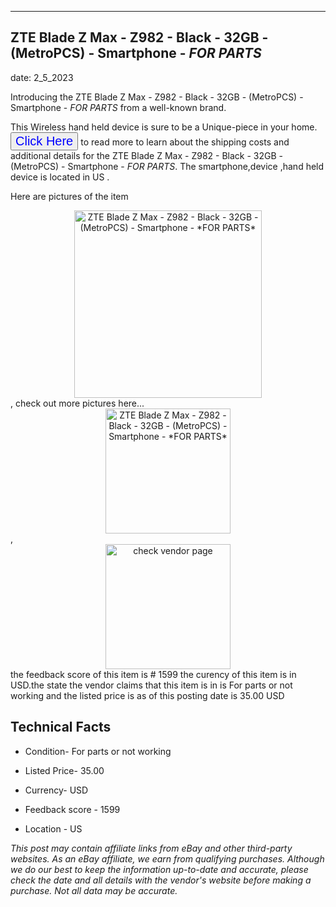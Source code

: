 ---
    

 ## ZTE Blade Z Max - Z982 - Black - 32GB - (MetroPCS) - Smartphone - *FOR PARTS* 



    

date: 2_5_2023


      

Introducing the ZTE Blade Z Max - Z982 - Black - 32GB - (MetroPCS) - Smartphone - *FOR PARTS* from a well-known brand.

This Wireless hand held device is sure to be a Unique-piece in your home. <button style="font-size:20px;color:blue" onclick="window.location.href = 'https://www.ebay.com/itm/325497031160?hash=item4bc92289f8%3Ag%3Aa4sAAOSw1spjwPN4&mkevt=1&mkcid=1&mkrid=711-53200-19255-0&campid=%253CePNCampaignId%253E&customid=%253CreferenceId%253E&toolid=10049'">Click Here</button>  to read more to learn about the shipping costs and additional details for the ZTE Blade Z Max - Z982 - Black - 32GB - (MetroPCS) - Smartphone - *FOR PARTS*. The smartphone,device ,hand held device is located in US  .

Here are pictures of the item <div style="text-align:center;"><img onclick="window.location.href = 'https://origin-galleryplus.ebayimg.com/ws/web/325497031160_2_0_1/225x225.jpg,https://origin-galleryplus.ebayimg.com/ws/web/325497031160_3_0_1/225x225.jpg,https://origin-galleryplus.ebayimg.com/ws/web/325497031160_4_0_1/225x225.jpg';" src="https://i.ebayimg.com/thumbs/images/g/a4sAAOSw1spjwPN4/s-l225.jpg" alt="ZTE Blade Z Max - Z982 - Black - 32GB - (MetroPCS) - Smartphone - *FOR PARTS*" style="width:300px; height:auto;object-fit:contain;" /></div>, check out more pictures here... <div style="text-align:center;"><img onclick="window.location.href = 'https://www.ebay.com/itm/325497031160?hash=item4bc92289f8%3Ag%3Aa4sAAOSw1spjwPN4&mkevt=1&mkcid=1&mkrid=711-53200-19255-0&campid=%253CePNCampaignId%253E&customid=%253CreferenceId%253E&toolid=10049';" src="https://i.ebayimg.com/images/g/a4sAAOSw1spjwPN4/s-l1600.jpg" alt="ZTE Blade Z Max - Z982 - Black - 32GB - (MetroPCS) - Smartphone - *FOR PARTS*" style="width:200px; height:auto;object-fit:contain;" /></div>, <div style="text-align:center;"><img onclick="window.location.href = 'https://www.ebay.com/itm/325497031160?hash=item4bc92289f8%3Ag%3Aa4sAAOSw1spjwPN4&mkevt=1&mkcid=1&mkrid=711-53200-19255-0&campid=%253CePNCampaignId%253E&customid=%253CreferenceId%253E&toolid=10049';" src="https://origin-galleryplus.ebayimg.com/ws/web/325497031160_2_0_1/225x225.jpg,https://origin-galleryplus.ebayimg.com/ws/web/325497031160_3_0_1/225x225.jpg,https://origin-galleryplus.ebayimg.com/ws/web/325497031160_4_0_1/225x225.jpg" alt="check vendor page" style="width:200px; height:auto;object-fit:contain;"/></div> the feedback score of this item is # 1599 the curency of this item is in USD.the state the vendor claims that  this item is in is For parts or not working and the listed price is as of this posting date is 35.00 USD
      
      

 ## Technical Facts 



     
      

 - Condition- For parts or not working 


      

 - Listed Price- 35.00 


      

 - Currency- USD 


      

 - Feedback score - 1599 


      

 - Location - US 


      
      

 *_This post may contain affiliate links from eBay and other third-party websites. As an eBay affiliate, we earn from qualifying purchases. Although we do our best to keep the information up-to-date and accurate, please check the date and all details with the vendor's website before making a purchase. Not all data may be accurate._*



      
      